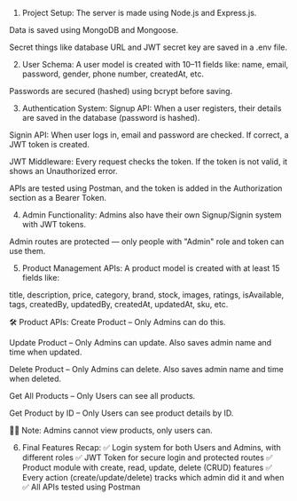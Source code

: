 1. Project Setup:
The server is made using Node.js and Express.js.

Data is saved using MongoDB and Mongoose.

Secret things like database URL and JWT secret key are saved in a .env file.

2. User Schema:
A user model is created with 10–11 fields like: name, email, password, gender, phone number, createdAt, etc.

Passwords are secured (hashed) using bcrypt before saving.

3. Authentication System:
Signup API: When a user registers, their details are saved in the database (password is hashed).

Signin API: When user logs in, email and password are checked. If correct, a JWT token is created.

JWT Middleware: Every request checks the token. If the token is not valid, it shows an Unauthorized error.

APIs are tested using Postman, and the token is added in the Authorization section as a Bearer Token.

4. Admin Functionality:
Admins also have their own Signup/Signin system with JWT tokens.

Admin routes are protected — only people with "Admin" role and token can use them.

5. Product Management APIs:
A product model is created with at least 15 fields like:

title, description, price, category, brand, stock, images, ratings, isAvailable, tags, createdBy, updatedBy, createdAt, updatedAt, sku, etc.

🛠️ Product APIs:
Create Product – Only Admins can do this.

Update Product – Only Admins can update.
Also saves admin name and time when updated.

Delete Product – Only Admins can delete.
Also saves admin name and time when deleted.

Get All Products – Only Users can see all products.

Get Product by ID – Only Users can see product details by ID.

🧑‍💻 Note: Admins cannot view products, only users can.

6. Final Features Recap:
✅ Login system for both Users and Admins, with different roles
✅ JWT Token for secure login and protected routes
✅ Product module with create, read, update, delete (CRUD) features
✅ Every action (create/update/delete) tracks which admin did it and when
✅ All APIs tested using Postman
